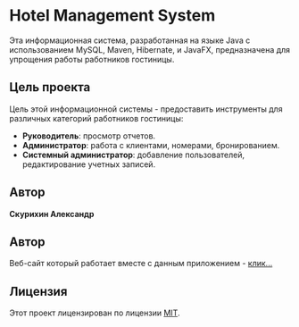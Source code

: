<h1>Hotel Management System</h1>

<p>Эта информационная система, разработанная на языке Java с использованием MySQL, Maven, Hibernate, и JavaFX, предназначена для упрощения работы работников гостиницы.</p>

<h2>Цель проекта</h2>

<p>Цель этой информационной системы - предоставить инструменты для различных категорий работников гостиницы:</p>

<ul>
  <li><strong>Руководитель</strong>: просмотр отчетов.</li>
  <li><strong>Администратор</strong>: работа с клиентами, номерами, бронированием.</li>
  <li><strong>Системный администратор</strong>: добавление пользователей, редактирование учетных записей.</li>
</ul>
<h2>Автор</h2>

<p><strong>Скурихин Александр</strong></p>


<h2>Автор</h2>
<p>Веб-сайт который работает вместе с данным приложением - <a href="https://github.com/Tufuteca/Graduate-Spring-Java">клик...</a></p>

<h2>Лицензия</h2>

<p>Этот проект лицензирован по лицензии <a href="https://opensource.org/licenses/MIT">MIT</a>.</p>

</body>
</html>
